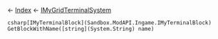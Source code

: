 ← [Index](Api-Index) ← [IMyGridTerminalSystem](Sandbox.ModAPI.Ingame.IMyGridTerminalSystem)

```csharp[IMyTerminalBlock](Sandbox.ModAPI.Ingame.IMyTerminalBlock) GetBlockWithName([string](System.String) name)```